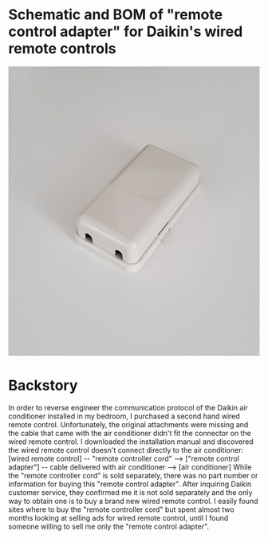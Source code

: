 # Schematic and BOM of "remote control adapter" for Daikin's wired remote controls
![test](photos/outside.jpg)


# Backstory
In order to reverse engineer the communication protocol of the Daikin air conditioner installed in my bedroom, I purchased a second hand wired remote control.
Unfortunately, the original attachments were missing and the cable that came with the air conditioner didn't fit the connector on the wired remote control.
I downloaded the installation manual and discovered the wired remote control doesn't connect directly to the air conditioner:
[wired remote control] -- "remote controller cord" --> ["remote control adapter"] -- cable delivered with air conditioner --> [air conditioner]
While the "remote controller cord" is sold separately, there was no part number or information for buying this "remote control adapter".
After inquiring Daikin customer service, they confirmed me it is not sold separately and the only way to obtain one is to buy a brand new wired remote control.
I easily found sites where to buy the "remote controller cord" but spent almost two months looking at selling ads for wired remote control, until I found someone willing to sell me only the "remote control adapter".
